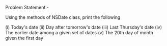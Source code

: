 Problem Statement:-

Using the methods of NSDate class, print the following

(i)   Today's date
(ii)  Day after tomorrow's date
(iii) Last Thursday's date
(iv)  The earlier date among a given set of dates
(v)   The 20th day of month given the first day
